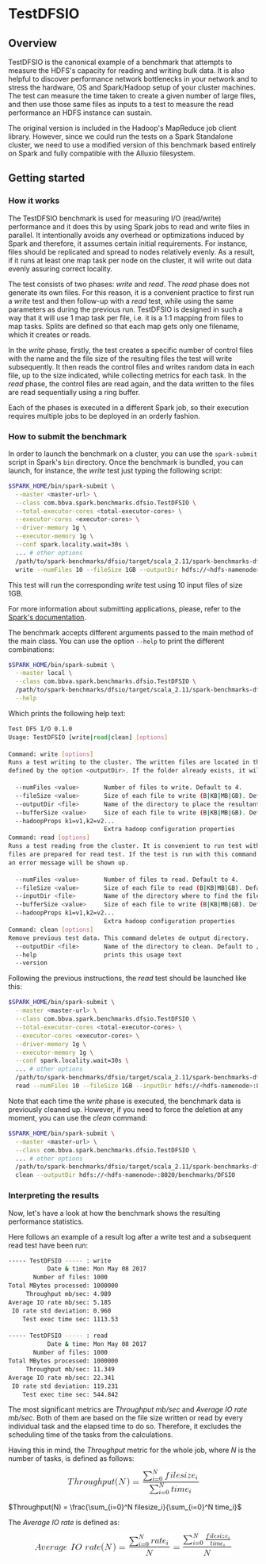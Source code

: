TestDFSIO
=========

Overview
--------

TestDFSIO is the canonical example of a benchmark that attempts to measure the HDFS's capacity for reading and 
writing bulk data. It is also helpful to discover performance network bottlenecks in your network and to stress the
hardware, OS and Spark/Hadoop setup of your cluster machines. The test can measure the time taken to create a given 
number of large files, and then use those same files as inputs to a test to measure the read performance an HDFS 
instance can sustain.

The original version is included in the Hadoop's MapReduce job client library. However, since we could run the tests 
on a Spark Standalone cluster, we need to use a modified version of this benchmark based entirely on Spark and fully 
compatible with the Alluxio filesystem.

Getting started
---------------

### How it works

The TestDFSIO benchmark is used for measuring I/O (read/write) performance and it does this by using Spark jobs to read
and write files in parallel. It intentionally avoids any overhead or optimizations induced by Spark and therefore, it 
assumes certain initial requirements. For instance, files should be replicated and spread to nodes relatively evenly. As
a result, if it runs at least one map task per node on the cluster, it will write out data evenly assuring correct locality.

The test consists of two phases: *write* and *read*. The *read* phase does not generate its own files. For this reason,
it is a convenient practice to first run a *write* test and then follow-up with a *read* test, while using the same
parameters as during the previous run. TestDFSIO is designed in such a way that it will use 1 map task per file, i.e. 
it is a 1:1 mapping from files to map tasks. Splits are defined so that each map gets only one filename, which it 
creates or reads.

In the *write* phase, firstly, the test creates a specific number of control files with the name and the file size of 
the resulting files the test will write subsequently. It then reads the control files and writes random data in each 
file, up to the size indicated, while collecting metrics for each task. In the *read* phase, the control files are read 
again, and the data written to the files are read sequentially using a ring buffer.

Each of the phases is executed in a different Spark job, so their execution requires multiple jobs to be deployed in an 
orderly fashion.


### How to submit the benchmark

In order to launch the benchmark on a cluster, you can use the `spark-submit` script in Spark's `bin` directory. Once the
benchmark is bundled, you can launch, for instance, the *write* test just typing the following script:

```bash
$SPARK_HOME/bin/spark-submit \
  --master <master-url> \
  --class com.bbva.spark.benchmarks.dfsio.TestDFSIO \
  --total-executor-cores <total-executor-cores> \
  --executor-cores <executor-cores> \
  --driver-memory 1g \
  --executor-memory 1g \
  --conf spark.locality.wait=30s \
  ... # other options
  /path/to/spark-benchmarks/dfsio/target/scala_2.11/spark-benchmarks-dfsio-0.1.0-with-dependencies.jar \
  write --numFiles 10 --fileSize 1GB --outputDir hdfs://<hdfs-namenode>:8020/benchmarks/DFSIO
```

This test will run the corresponding *write* test using 10 input files of size 1GB.

For more information about submitting applications, please, refer to the [Spark's documentation](https://spark.apache.org/docs/latest/submitting-applications.html).

The benchmark accepts different arguments passed to the main method of the main class. You can use the option `--help` 
to print the different combinations:

```bash
$SPARK_HOME/bin/spark-submit \
  --master local \
  --class com.bbva.spark.benchmarks.dfsio.TestDFSIO \
  /path/to/spark-benchmarks/dfsio/target/scala_2.11/spark-benchmarks-dfsio-0.1.0-with-dependencies.jar \
  --help
```

Which prints the following help text:

```bash
Test DFS I/O 0.1.0
Usage: TestDFSIO [write|read|clean] [options]

Command: write [options]
Runs a test writing to the cluster. The written files are located in the DFS under the folder
defined by the option <outputDir>. If the folder already exists, it will be first deleted.

  --numFiles <value>       Number of files to write. Default to 4.
  --fileSize <value>       Size of each file to write (B|KB|MB|GB). Default to 1MB.
  --outputDir <file>       Name of the directory to place the resultant files. Default to /benchmarks/DFSIO
  --bufferSize <value>     Size of each file to write (B|KB|MB|GB). Default to 1MB.
  --hadoopProps k1=v1,k2=v2...
                           Extra hadoop configuration properties
Command: read [options]
Runs a test reading from the cluster. It is convenient to run test with command write first, so that some
files are prepared for read test. If the test is run with this command before it is run with command write,
an error message will be shown up.

  --numFiles <value>       Number of files to read. Default to 4.
  --fileSize <value>       Size of each file to read (B|KB|MB|GB). Default to 128B.
  --inputDir <file>        Name of the directory where to find the files to read. Default to /benchmarks/DFSIO
  --bufferSize <value>     Size of each file to write (B|KB|MB|GB). Default to 1MB.
  --hadoopProps k1=v1,k2=v2...
                           Extra hadoop configuration properties
Command: clean [options]
Remove previous test data. This command deletes de output directory.
  --outputDir <file>       Name of the directory to clean. Default to /benchmarks/DFSIO
  --help                   prints this usage text
  --version

```

Following the previous instructions, the *read* test should be launched like this:

```bash
$SPARK_HOME/bin/spark-submit \
  --master <master-url> \
  --class com.bbva.spark.benchmarks.dfsio.TestDFSIO \
  --total-executor-cores <total-executor-cores> \
  --executor-cores <executor-cores> \
  --driver-memory 1g \
  --executor-memory 1g \
  --conf spark.locality.wait=30s \
  ... # other options
  /path/to/spark-benchmarks/dfsio/target/scala_2.11/spark-benchmarks-dfsio-0.1.0-with-dependencies.jar \
  read --numFiles 10 --fileSize 1GB --inputDir hdfs://<hdfs-namenode>:8020/benchmarks/DFSIO
```

Note that each time the *write* phase is executed, the benchmark data is previously cleaned up. However, if you need to force
the deletion at any moment, you can use the *clean* command:

```bash
$SPARK_HOME/bin/spark-submit \
  --master <master-url> \
  --class com.bbva.spark.benchmarks.dfsio.TestDFSIO \
  ... # other options
  /path/to/spark-benchmarks/dfsio/target/scala_2.11/spark-benchmarks-dfsio-0.1.0-with-dependencies.jar \
  clean --outputDir hdfs://<hdfs-namenode>:8020/benchmarks/DFSIO
```

### Interpreting the results

Now, let's have a look at how the benchmark shows the resulting performance statistics. 

Here follows an example of a result log after a write test and a subsequent read test have been run:

```bash
----- TestDFSIO ----- : write
           Date & time: Mon May 08 2017
       Number of files: 1000
Total MBytes processed: 1000000
     Throughput mb/sec: 4.989
Average IO rate mb/sec: 5.185
 IO rate std deviation: 0.960
    Test exec time sec: 1113.53
    
----- TestDFSIO ----- : read
           Date & time: Mon May 08 2017
       Number of files: 1000
Total MBytes processed: 1000000
     Throughput mb/sec: 11.349
Average IO rate mb/sec: 22.341
 IO rate std deviation: 119.231
    Test exec time sec: 544.842
```

The most significant metrics are  *Throughput mb/sec* and *Average IO rate mb/sec*. Both of them are based on the file size
written or read by every individual task and the elapsed time to do so. Therefore, it excludes the scheduling time of the tasks 
from the calculations.

Having this in mind, the *Throughput* metric for the whole job, where *N* is the number of tasks, is defined as follows:

<p align="center">
  <img src="./throughput.gif"/>
</p>

$Throughput(N) = \frac{\sum_{i=0}^N filesize_i}{\sum_{i=0}^N time_i}$

The *Average IO rate* is defined as:

<p align="center">
  <img src="./average_io.gif"/>
</p>